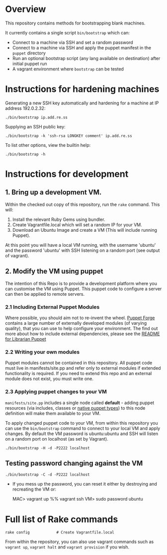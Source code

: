 # Overview

This repository contains methods for bootstrapping blank machines.

It currently contains a single script `bin/bootstrap` which can:
- Connect to a machine via SSH and set a random password
- Connect to a machine via SSH and apply the puppet manifest in the `puppet` directory
- Run an optional bootstrap script (any lang available on destination) after initial puppet run
- A vagrant environment where `bootstrap` can be tested

# Instructions for hardening machines

Generating a new SSH key automatically and hardening for a machine at
IP address 192.0.2.32:

    ./bin/bootstrap ip.add.re.ss

Supplying an SSH public key:

    ./bin/bootstrap -k 'ssh-rsa LONGKEY comment' ip.add.re.ss

To list other options, view the builtin help:

    ./bin/bootstrap -h

# Instructions for development

## 1. Bring up a development VM.

Within the checked out copy of this repository, run the `rake` command. This will:

1. Install the relevant Ruby Gems using bundler.
2. Create Vagrantfile.local which will set a random IP for your VM.
3. Download an Ubuntu Image and create a VM (This will include running Puppet).

At this point you will have a local VM running, with the username 'ubuntu' and the password 'ubuntu'
with SSH listening on a random port (see output of vagrant).

## 2. Modify the VM using puppet

The intention of this Repo is to provide a development platform where you can customise the VM using
Puppet. This puppet code to configure a server can then be applied to remote servers.

### 2.1 Including External Puppet Modules

Where possible, you should aim not to re-invent the wheel. [Puppet Forge](https://forge.puppetlabs.com/)
contains a large number of externally developed modules (of varying quality), that you can use to help
configure your environment. The find out more about how to include external dependencies, please see the
[README for Librarian Puppet](https://github.com/rodjek/librarian-puppet)

### 2.2 Writing your own modules

Puppet modules cannot be contained in this repository. All puppet code must live in manifests/site.pp and
refer only to external modules if extended functionality is required. If you need to extend this repo and
an external module does not exist, you must write one.

### 2.3 Applying puppet changes to your VM

`manifests/site.pp` includes a single node called **default** - adding puppet resources (via includes,
classes or [native puppet types](http://docs.puppetlabs.com/references/latest/type.html)) to this node
definition will make them available to your VM.

To apply changed puppet code to your VM, from within this repository you can use the `bin/bootstrap`
command to connect to your local VM and apply changes. By default the VM password is ubuntu:ubuntu and
SSH will listen on a random port on localhost (as set by Vagrant).

    ./bin/bootstrap -H -d -P2222 localhost

## Testing password changing against the VM

    ./bin/bootstrap -C -d -P2222 localhost

- If you mess up the password, you can reset it either by destroying and recreating the VM or:

    MAC> vagrant up %% vagrant ssh
    VM>  sudo password ubuntu

# Full list of Rake commands

```
rake config            # Create Vagrantfile.local
```
From within the repository, you can also use vagrant commands such as `vagrant up`, `vagrant halt`
and `vagrant provision` if you wish.
